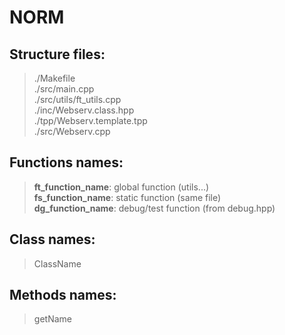 # NORM

## Structure files:
>./Makefile  
./src/main.cpp  
./src/utils/ft_utils.cpp  
./inc/Webserv.class.hpp  
./tpp/Webserv.template.tpp  
./src/Webserv.cpp

## Functions names:
>**ft_function_name**: global function (utils...)  
**fs_function_name**: static function (same file)  
**dg_function_name**: debug/test function (from debug.hpp)

## Class names:
> ClassName

## Methods names:
> getName
